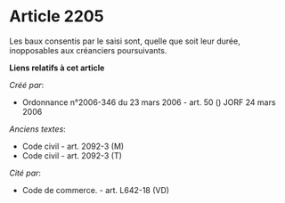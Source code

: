 # Article 2205

Les baux consentis par le saisi sont, quelle que soit leur durée, inopposables aux créanciers poursuivants.

**Liens relatifs à cet article**

_Créé par_:

  - Ordonnance n°2006-346 du 23 mars 2006 - art. 50 () JORF 24 mars 2006

_Anciens textes_:

  - Code civil - art. 2092-3 (M)
  - Code civil - art. 2092-3 (T)

_Cité par_:

  - Code de commerce. - art. L642-18 (VD)
